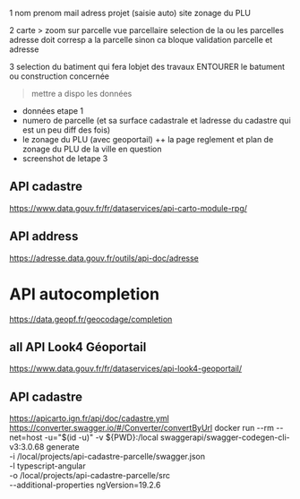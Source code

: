 1
nom
prenom
mail
adress projet (saisie auto)
	site zonage du PLU

2
carte > zoom sur parcelle vue parcellaire
selection de la ou les parcelles 
	adresse doit corresp a la parcelle sinon ca bloque
validation parcelle et adresse

3
selection du batiment qui fera lobjet des travaux ENTOURER le batument ou construction concernée




> mettre a dispo les données
	
+ données etape 1
+ numero de parcelle (et sa surface cadastrale et ladresse du cadastre qui est un peu diff des fois)
+ le zonage du PLU (avec geoportail)
++ la page reglement et plan de zonage du PLU de la ville en question
+ screenshot de letape 3

## API cadastre 
https://www.data.gouv.fr/fr/dataservices/api-carto-module-rpg/
## API address
https://adresse.data.gouv.fr/outils/api-doc/adresse
# API autocompletion
https://data.geopf.fr/geocodage/completion
## all  API Look4 Géoportail 
https://www.data.gouv.fr/fr/dataservices/api-look4-geoportail/


## API cadastre 
https://apicarto.ign.fr/api/doc/cadastre.yml
https://converter.swagger.io/#/Converter/convertByUrl
docker run --rm --net=host -u="$(id -u)" -v ${PWD}:/local swaggerapi/swagger-codegen-cli-v3:3.0.68 generate \
		-i /local/projects/api-cadastre-parcelle/swagger.json \
		-l typescript-angular \
		-o /local/projects/api-cadastre-parcelle/src \
		--additional-properties ngVersion=19.2.6
